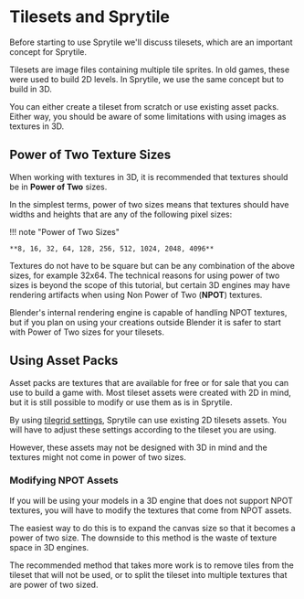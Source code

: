 # Tilesets and Sprytile

Before starting to use Sprytile we'll discuss tilesets, which are an important concept for Sprytile.

Tilesets are image files containing multiple tile sprites. In old games, these were used to build 2D levels. In Sprytile, we use the same concept but to build in 3D.

You can either create a tileset from scratch or use existing asset packs. Either way, you should be aware of some limitations with using images as textures in 3D. 

## Power of Two Texture Sizes

When working with textures in 3D, it is recommended that textures should be in **Power of Two** sizes.

In the simplest terms, power of two sizes means that textures should have widths and heights that are any of the following pixel sizes:

!!! note "Power of Two Sizes"

	**8, 16, 32, 64, 128, 256, 512, 1024, 2048, 4096**

Textures do not have to be square but can be any combination of the above sizes, for example 32x64. 
The technical reasons for using power of two sizes is beyond the scope of this tutorial, but certain 3D engines may have rendering artifacts when using Non Power of Two (**NPOT**) textures.

Blender's internal rendering engine is capable of handling NPOT textures, but if you plan on using your creations outside Blender it is safer to start with Power of Two sizes for your tilesets.

## Using Asset Packs

Asset packs are textures that are available for free or for sale that you can use to build a game with. Most tileset assets were created with 2D in mind, but it is still possible to modify or use them as is in Sprytile.

By using [tilegrid settings](../advanced-features#additional-tile-grid-settings), Sprytile can use existing 2D tilesets assets. You will have to adjust these settings according to the tileset you are using.

However, these assets may not be designed with 3D in mind and the textures might not come in power of two sizes.

### Modifying NPOT Assets

If you will be using your models in a 3D engine that does not support NPOT textures, you will have to modify the textures that come from NPOT assets.

The easiest way to do this is to expand the canvas size so that it becomes a power of two size. The downside to this method is the waste of texture space in 3D engines.

The recommended method that takes more work is to remove tiles from the tileset that will not be used, or to split the tileset into multiple textures that are power of two sized.